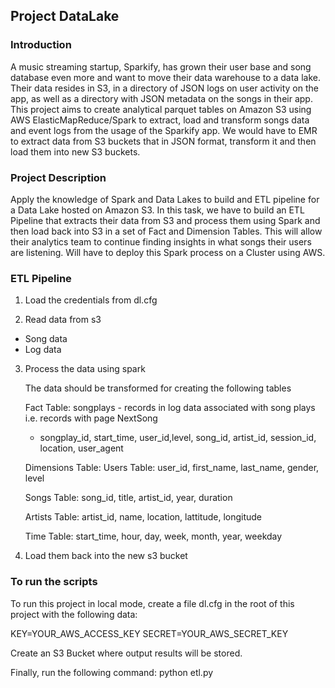 ## Project DataLake

### Introduction
A music streaming startup, Sparkify, has grown their user base and song database even more and want to move their data warehouse to a data lake. Their data resides in S3, in a directory of JSON logs on user activity on the app, as well as a directory with JSON metadata on the songs in their app. This project aims to create analytical parquet tables on Amazon S3 using AWS ElasticMapReduce/Spark to extract, load and transform songs data and event logs from the usage of the Sparkify app. We would have to EMR to extract data from S3 buckets that in JSON format, transform it and then load them into new S3 buckets.

### Project Description

Apply the knowledge of Spark and Data Lakes to build and ETL pipeline for a Data Lake hosted on Amazon S3. In this task, we have to build an ETL Pipeline that extracts their data from S3 and process them using Spark and then load back into S3 in a set of Fact and Dimension Tables. This will allow their analytics team to continue finding insights in what songs their users are listening. Will have to deploy this Spark process on a Cluster using AWS.

### ETL Pipeline

1) Load the credentials from dl.cfg

2) Read data from s3

  - Song data
  - Log data
  
3) Process the data using spark
   
   The data should be transformed for creating the following tables
   
   Fact Table:
   songplays - records in log data associated with song plays i.e. records with page NextSong
    - songplay_id, start_time, user_id,level, song_id, artist_id, session_id, location, user_agent
    
   Dimensions Table:
    Users Table:
    user_id, first_name, last_name, gender, level
    
    Songs Table:
    song_id, title, artist_id, year, duration
    
    Artists Table:
    artist_id, name, location, lattitude, longitude
    
    Time Table:
    start_time, hour, day, week, month, year, weekday

4) Load them back into the new s3 bucket

### To run the scripts
To run this project in local mode, create a file dl.cfg in the root of this project with the following data:

KEY=YOUR_AWS_ACCESS_KEY
SECRET=YOUR_AWS_SECRET_KEY

Create an S3 Bucket where output results will be stored.

Finally, run the following command:
python etl.py